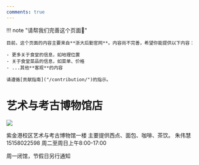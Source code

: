 ```yaml
---
comments: true
---
```


!!! note "请帮我们完善这个页面🙏"

    目前，这个页面的内容主要来自**浙大后勤官网**。内容尚不完善，希望你能提供以下内容：

    - 更多关于食堂的信息，如地理位置
    - 关于食堂菜品的信息，如菜单、价格
    - ...其他**客观**的内容

    请遵循[贡献指南]("/contribution/")的指示。

# 艺术与考古博物馆店 

![](https://zulg.zju.edu.cn/__local/9/11/F7/F5A49E73EE4B88E7920D1561B24_EDBBD729_3AE5E.png)

紫金港校区艺术与考古博物馆一楼
主要提供西点、面包、咖啡、茶饮。
朱伟慧
15158022598
周二至周日上午8:00-17:00

周一闭馆，节假日另行通知
